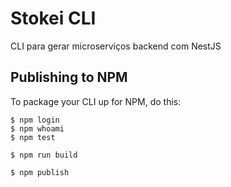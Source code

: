 # Stokei CLI

CLI para gerar microserviços backend com NestJS

## Publishing to NPM

To package your CLI up for NPM, do this:

```shell
$ npm login
$ npm whoami
$ npm test

$ npm run build

$ npm publish
```
